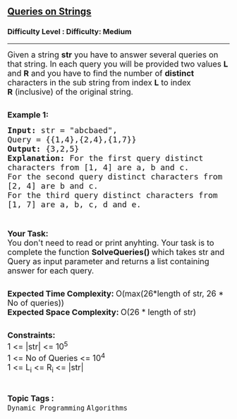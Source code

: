 <h2><a href="https://www.geeksforgeeks.org/problems/queries-on-strings5636/1?page=1&difficulty=Medium&status=unsolved&sortBy=submissions">Queries on Strings</a></h2><h3>Difficulty Level : Difficulty: Medium</h3><hr><div class="problems_problem_content__Xm_eO"><p><span style="font-size: 18px;">Given a string <strong>str</strong>&nbsp;you have to answer several queries on that string. In each query you will be provided two values <strong>L</strong> and <strong>R</strong> and you have to find the number of <strong>distinct</strong> characters in the sub string from index <strong>L</strong> to index <strong>R</strong>&nbsp;(inclusive) of the original string.</span><br>&nbsp;</p>
<p><span style="font-size: 18px;"><strong>Example 1:</strong></span></p>
<pre><span style="font-size: 18px;"><strong>Input: </strong>str = "abcbaed",
Query = {{1,4},{2,4},{1,7}}
<strong>Output: </strong>{3,2,5}
<strong>Explanation: </strong>For the first query distinct 
characters from [1, 4] are a, b and c.
For the second query distinct characters from
[2, 4] are b and c.
For the third query distinct characters from
[1, 7] are a, b, c, d and e.</span>
</pre>
<p>&nbsp;</p>
<p><span style="font-size: 18px;"><strong>Your Task:</strong><br>You don't need to read or print anyhting. Your task is to complete the function&nbsp;<strong>SolveQueries()&nbsp;</strong>which takes str and Query as input parameter and returns a list containing answer for each query.</span><br>&nbsp;</p>
<p><span style="font-size: 18px;"><strong>Expected Time Complexity:&nbsp;</strong>O(max(26*length of str, 26 * No of queries))<br><strong>Expected Space Complexity:&nbsp;</strong>O(26 * length of str)</span><br>&nbsp;</p>
<p><span style="font-size: 18px;"><strong>Constraints:</strong><br>1 &lt;= |str| &lt;= 10<sup>5</sup><br>1 &lt;= No of Queries &lt;= 10<sup>4</sup><br>1 &lt;= L<sub>i</sub>&nbsp;&lt;= R<sub>i</sub>&nbsp;&lt;= |str|</span></p></div><br><p><span style=font-size:18px><strong>Topic Tags : </strong><br><code>Dynamic Programming</code>&nbsp;<code>Algorithms</code>&nbsp;